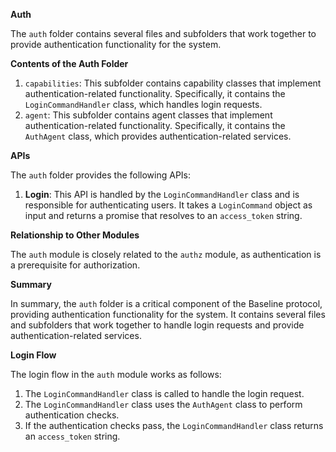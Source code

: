 **Auth**

The `auth` folder contains several files and subfolders that work together to provide authentication functionality for the system.

**Contents of the Auth Folder**

1. `capabilities`: This subfolder contains capability classes that implement authentication-related functionality. Specifically, it contains the `LoginCommandHandler` class, which handles login requests.
2. `agent`: This subfolder contains agent classes that implement authentication-related functionality. Specifically, it contains the `AuthAgent` class, which provides authentication-related services.

**APIs**

The `auth` folder provides the following APIs:

1. **Login**: This API is handled by the `LoginCommandHandler` class and is responsible for authenticating users. It takes a `LoginCommand` object as input and returns a promise that resolves to an `access_token` string.

**Relationship to Other Modules**

The `auth` module is closely related to the `authz` module, as authentication is a prerequisite for authorization.

**Summary**

In summary, the `auth` folder is a critical component of the Baseline protocol, providing authentication functionality for the system. It contains several files and subfolders that work together to handle login requests and provide authentication-related services.

**Login Flow**

The login flow in the `auth` module works as follows:

1. The `LoginCommandHandler` class is called to handle the login request.
2. The `LoginCommandHandler` class uses the `AuthAgent` class to perform authentication checks.
3. If the authentication checks pass, the `LoginCommandHandler` class returns an `access_token` string.
